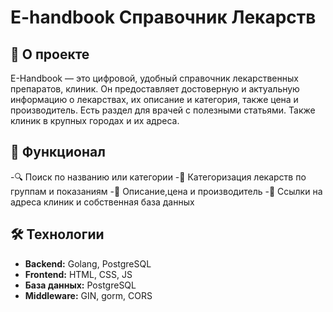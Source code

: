 # E-handbook Справочник Лекарств
## 📖 О проекте
E-Handbook — это цифровой, удобный справочник лекарственных препаратов, клиник.
Он предоставляет достоверную и актуальную информацию о лекарствах, их описание и категория, также цена и производитель. Есть раздел для врачей с полезными статьями. Также клиник в крупных городах и их адреса.

## 🚀 Функционал
-🔍 Поиск по названию или категории
-📂 Категоризация лекарств по группам и показаниям
-📑 Описание,цена и производитель
-🔗 Ссылки на адреса клиник и собственная база данных

## 🛠️ Технологии
- **Backend:** Golang, PostgreSQL  
- **Frontend:** HTML, CSS, JS  
- **База данных:** PostgreSQL  
- **Middleware:** GIN, gorm, CORS
